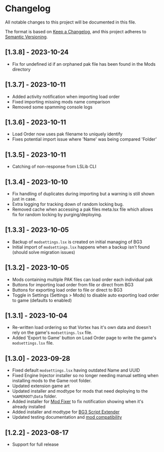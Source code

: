 # Changelog

All notable changes to this project will be documented in this file.

The format is based on [Keep a Changelog](https://keepachangelog.com/en/1.0.0/),
and this project adheres to [Semantic Versioning](https://semver.org/spec/v2.0.0.html).

## [1.3.8] - 2023-10-24

- Fix for undefined id if an orphaned pak file has been found in the Mods directory

## [1.3.7] - 2023-10-11

- Added activity notification when importing load order
- Fixed importing missing mods name comparison
- Removed some spamming console logs   

## [1.3.6] - 2023-10-11

- Load Order now uses pak filename to uniquely identify
- Fixes potential import issue where 'Name' was being compared 'Folder'

## [1.3.5] - 2023-10-11

- Catching of non-response from LSLib CLI

## [1.3.4] - 2023-10-10

- Fix handling of duplicates during importing but a warning is still shown just in case.
- Extra logging for tracking down of random locking bug.
- Removed cache when accessing a pak files meta.lsx file which allows fix for random locking by purging/deploying.

## [1.3.3] - 2023-10-05

- Backup of `modsettings.lsx` is created on initial managing of BG3
- Initial import of `modsettings.lsx` happens when a backup isn't found (should solve migration issues) 

## [1.3.2] - 2023-10-05

- Mods containing multiple PAK files can load order each individual pak
- Buttons for importing load order from file or direct from BG3
- Buttons for exporting load order to file or direct to BG3
- Toggle in Settings (Settings > Mods) to disable auto exporting load order to game (defaults to enabled)

## [1.3.1] - 2023-10-04

- Re-written load ordering so that Vortex has it's own data and doesn't rely on the game's `modsettings.lsx` file.
- Added 'Export to Game' button on Load Order page to write the game's `modsettings.lsx` file.

## [1.3.0] - 2023-09-28

- Fixed default `modsettings.lsx` having outdated Name and UUID
- Fixed Engine Injector installer so no longer needing manual setting when installing mods to the Game root folder.
- Updated extension game art
- Updated installer and modtype for mods that need deploying to the `%GAMEROOT\Data` folder.
- Added installer for [Mod Fixer](https://www.nexusmods.com/baldursgate3/mods/141) to fix notification showing when it's already installed
- Added installer and modtype for [BG3 Script Extender](https://github.com/Norbyte/bg3se)
- Updated testing documentation and [mod compatibility](https://forums.nexusmods.com/index.php?/topic/13287213-baldurs-gate-3-mod-compatibility-megathread/)

## [1.2.2] - 2023-08-17

- Support for full release 